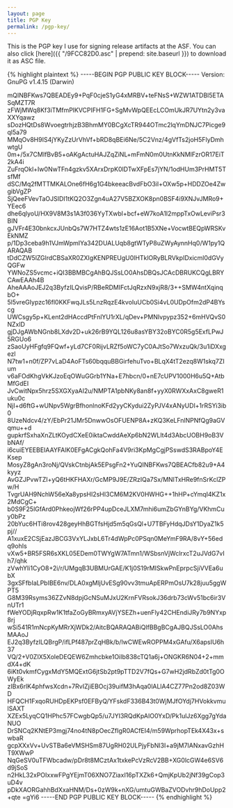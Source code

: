 ```yaml
---
layout: page
title: PGP Key
permalink: /pgp-key/
---
```


This is the PGP key I use for signing release artifacts at the ASF. You can also
click [here]({{ "/9FCC82D0.asc" | prepend: site.baseurl }}) to download it as ASC file.

{% highlight plaintext %}
-----BEGIN PGP PUBLIC KEY BLOCK-----
Version: GnuPG v1.4.15 (Darwin)

mQINBFKws7QBEADEy9+PqF0cjeS1yG4xMRBV+teFNsS+WZW1ATDBl5ETASqMZT7R
zFWjMWq8Kf3iTMfmPlKVCPIFH1FG+SgMvWpQEEcLCOmUkJR7UYtn2y3vaXXYqawz
sDozHQtDs8WvoegtrhjzB3BhmMY0BCgXcTR944OTmc2lqYmDNJC7Picge9ql5a79
MMqOv8H9IS4jYKyZzUrVhVf+bRD8qBEi6Ne/5C2Vnz/4gVfTs2joH5FlyDmhwtgU
0m+/5x7CMIfBvB5+oAKgActuHAJZqZiNL+mFmN0m0UtnKkNMlFzrOR17EiT2kA4i
ZuFrqOkl+Iw0NwTFn4gzkv5XArxDrpK0lDTwXFpEs7jYN/1odHUm3PrHMT5TsfMf
dSC/Mq2fMTTMKALOne6fH6g1G4bkeeacBvdFbO3il+OXw5p+HDDZOe4ZwgibVgZP
SjQeeFVevTaOJSIDI1tKQ2O3Zgn4uA27V5BZXOK8pn0BSF4i9XNJvJMRo9+YEec6
dhe6qlyoU/HX9V8M3s1A3f036YyTXwbl+bcf+eW7koA1I2mppTxOwLeviPsr3BIN
gJVFr4E30bnkcxJUnbQs7W7HTZ4wts1zE16Aot1B5XNe+VocwtBEQpWRSKvEkNMZ
p/1Dp3ceba9h1VJmWpmIYa342DUALUqb8gtWTyP8uZWyAynnHq0/W1py1QARAQAB
tDdCZW5lZGlrdCBSaXR0ZXIgKENPREUgU0lHTklORyBLRVkpIDxicml0dGVyQGFw
YWNoZS5vcmc+iQI3BBMBCgAhBQJSsLO0AhsDBQsJCAcDBRUKCQgLBRYCAwEAAh4B
AheAAAoJEJ2q3ByfzILQvisP/RBeRDMIFctJqRzxN9xjR8/3++SMW4ntXqinqbO+
5l5vreGIypzc16fl0KKFwqJLs5LnzRqzE4kvoIuUCb0Si4vL0UDpOfm2dP4BYscg
UWCsgy5p+KLent2dHAccdPtFnlYU1rXL/qDev+PMNIvpypz352+6mHVQvS0NZxlD
gjDJgAWbNGnb8LXdv2D+uk26rB9YQL126u8asYBY32oBYC0R5g5ExfLPwJ5RGUo6
zSaoUyHFgfq9FQwf+yLd7CF0RijvLRZf5oWC7yC0AJtSo7WxzuQk/3u1iDXxgezl
N7tw1+n0f/ZP7vLaD4AoFTs60bqquBBGirfehuTvo+BLqX4tT2ezq8W1skq7ZIum
v6aFOdKhgVkKJzoEqOWuGGrb1YNa+E7hbcn/0+nE7cUPV1000H6u5Q+AtbMfGdEI
JvCwitNpx5hrz5SXGXyaAI2u/NMPTA1pbNKy8an8f+yyX0RWXxAxC8gweR1uku0c
NjI+d6ftG+wUNpv5WgrBfhonlnoKFd2yyCKydui2ZyPJV4xANyUDl+1rRSYi3ib0
8UzeNdcv4/zY/EbPr21JMr5DnwwOsOFUENP8A+zKQ3KeLFnlNPNfQg9aGVqmu++d
gupkrfSxhaXnZLtKOydCXeE0iktaCwddAeXp6bN2WLIt4d3AbcUOBH9oB3VbNAf/
i6cuiEYEEBEIAAYFAlK0EFgACgkQohFa4V9ri3KpMgCgjPSswdS3RABpoY4EKsep
MosyZ8gAn3roNj/QVskCtnbjAk5EPsgFn2+YuQINBFKws7QBEACfb82u9+A4kyyz
AvGZJPvwTZI+yQ6tHKFHAXr/GcMP9J9E/ZRzIQa7Sx/MNlTxHRe9fnSrKclZPw/H
TvgrUAH9NchW56eXa8ypsHI2sHI3CM6M2KV0HWHG++1hHP+cYmqI4KZ1x2MdCgC+
b0S9F25lGfArd0PhkeojWf26rPP4upDceJLXM7mhi6umZbGYnBYg/VKhmCuy0bPz
20bYuc6HTi8rov428geyHhBGTfsHjd5m5qGsQl+U7TBFyHdqJDsY1DyaZ1k5pj//
A1xuxE2CSjEazJBCG3VxYLJxbL6Tr4dWpPc0PSqn0MeYmF9RA/8vY+56edq9ohIs
vXw5+BR5FSR6sXKL05EDem0TWYgW7ATmn1/WSbsnVjWclrxcT2uJVdG7vIh7/qhk
zVwhYIi1CyO8+2i/r/UMgqB3UBMUrGAE/K1j0S19rMISkwPnEprpcSjiVVEa6ubX
3gxSFfbIaLPbIBE6nv/DLA0xgMljUvESg90vv3tmuApERPmOsU7k28juu5ggWPT5
G8M39Rsyms36ZZvN8dpjGcNSuMJxU2KrnFVRsokJ36drb73cWv51bc6ir3VnUTr1
fWeYODjRqxpRw1K1tfaZoGyBRmxyAVjYSEZh+uenFly42CHEndiJRy7b9NYxp8rj
wSi541R1mNcpKyMRrXjWDk2/AitcBQARAQABiQIfBBgBCgAJBQJSsLO0AhsMAAoJ
EJ2q3ByfzILQBrgP/ifLPf487prZqHBk/b/lwCWEwROPPM4xGAfu/X6apsIU6h37
VQ/2+V0ZIX5XoleDEQEW6Zmhcbke1OiIb838cTQ1a6j+ONGKR6N04+2+mmdX4+dK
6iKt0vkmfCygxMdY5MQExtG6jtSb2pt9pTTD2V7fQs+G7wH2jdRbZd0tTg0OWyEk
zIBx6rlK4phfwsXcdn+7RvIZjiEBOcj39uifM3hAqa0lALlA4CZ77Pn2od8Z03WD
HFQCH1FxqoRUHDpEKPsf0EFByQ/YFskdF336B43t0WjMJfOYdj7HVokkvmulSAXT
XZEx5LyqCQ1HPhc57FCwgbQp5/u7JYI3RQdKpAIO0YxD/Pk1ulJz6Xgg7gYdaNUO
DrSNCq2KNtEP3mgj74no4tN8pOecZfIgR0ACfEI4/m59WprhopTEk4X43x+swbaR
gcpXXxVv+UvSTBa6eVMSHSm87UgRH02ULPjyFbNI3I+a9jM7IANxavGzhHT9XWwP
NqGeSV0uTFWbcadw/pDr8t8MCztAx1txkePcVzRcV2BB+XG0lcGW4e6SV6d9jSoS
n2HkL32xPOIxxwFPgYEjmT06XNO7ZiaxI16pTXZk6+QmjKpUb2jNf39gCop3uD4v
pDkXAORGahhBdXxaHNM/Ds+0zW9k+nXG/umtuGWBaZVODvhr9hDoUpp2+qte
=gYi6
-----END PGP PUBLIC KEY BLOCK-----
{% endhighlight %}
